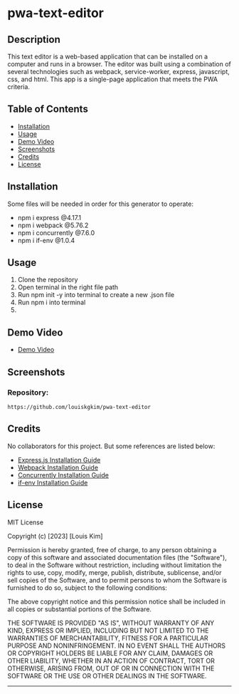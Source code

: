 # pwa-text-editor

## Description
This text editor is a web-based application that can be installed on a computer and runs in a browser. The editor was built using a combination of several technologies such as webpack, service-worker, express, javascript, css, and html. This app is a single-page application that meets the PWA criteria.

## Table of Contents

- [Installation](#installation)
- [Usage](#usage)
- [Demo Video](#demovideo)
- [Screenshots](#screenshots)
- [Credits](#credits)
- [License](#license)

## Installation
Some files will be needed in order for this generator to operate:

- npm i express @4.17.1
- npm i webpack @5.76.2
- npm i concurrently @7.6.0
- npm i if-env @1.0.4


## Usage
1. Clone the repository
2. Open terminal in the right file path
3. Run npm init -y into terminal to create a new .json file
4. Run npm i into terminal
5. 

## Demo Video
- [Demo Video]()

## Screenshots
### Repository:
```
https://github.com/louiskgkim/pwa-text-editor
```


## Credits

No collaborators for this project. But some references are listed below:

- [Express.js Installation Guide](https://expressjs.com/en/starter/installing.html)
- [Webpack Installation Guide](https://www.npmjs.com/package/webpack)
- [Concurrently Installation Guide](https://www.npmjs.com/package/concurrently)
- [if-env Installation Guide](https://www.npmjs.com/package/if-env)


## License

MIT License

Copyright (c) [2023] [Louis Kim]

Permission is hereby granted, free of charge, to any person obtaining a copy
of this software and associated documentation files (the "Software"), to deal
in the Software without restriction, including without limitation the rights
to use, copy, modify, merge, publish, distribute, sublicense, and/or sell
copies of the Software, and to permit persons to whom the Software is
furnished to do so, subject to the following conditions:

The above copyright notice and this permission notice shall be included in all
copies or substantial portions of the Software.

THE SOFTWARE IS PROVIDED "AS IS", WITHOUT WARRANTY OF ANY KIND, EXPRESS OR
IMPLIED, INCLUDING BUT NOT LIMITED TO THE WARRANTIES OF MERCHANTABILITY,
FITNESS FOR A PARTICULAR PURPOSE AND NONINFRINGEMENT. IN NO EVENT SHALL THE
AUTHORS OR COPYRIGHT HOLDERS BE LIABLE FOR ANY CLAIM, DAMAGES OR OTHER
LIABILITY, WHETHER IN AN ACTION OF CONTRACT, TORT OR OTHERWISE, ARISING FROM,
OUT OF OR IN CONNECTION WITH THE SOFTWARE OR THE USE OR OTHER DEALINGS IN THE
SOFTWARE.

---
